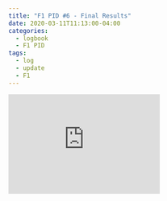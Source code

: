 ```yaml
---
title: "F1 PID #6 - Final Results"
date: 2020-03-11T11:13:00-04:00
categories:
  - logbook
  - F1 PID
tags:
  - log
  - update
  - F1
---
```


<iframe src="https://www.youtube.com/embed/poTXYaiKvdk?&autoplay=1" 
        height="197.5" frameborder="0" allowfullscreen></iframe>